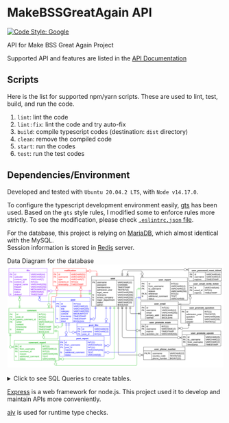 # MakeBSSGreatAgain API

[![Code Style: Google](https://img.shields.io/badge/code%20style-google-blueviolet.svg)](https://github.com/google/gts)


API for Make BSS Great Again Project

Supported API and features are listed in the [API Documentation](https://hyecheol123.github.io/MakeBSSGreatAgain-API-Documentation/#section/SecuritySchemes)


## Scripts

Here is the list for supported npm/yarn scripts.
These are used to lint, test, build, and run the code.

1. `lint`: lint the code
2. `lint:fix`: lint the code and try auto-fix
3. `build`: compile typescript codes (destination: `dist` directory)
4. `clean`: remove the compiled code
5. `start`: run the codes
6. `test`: run the test codes


## Dependencies/Environment

Developed and tested with `Ubuntu 20.04.2 LTS`, with `Node v14.17.0`.

To configure the typescript development environment easily, [gts](https://github.com/google/gts) has been used.
Based on the `gts` style rules, I modified some to enforce rules more strictly.
To see the modification, please check [`.eslintrc.json` file](https://github.com/hyecheol123/MakeBSSGreatAgain-API/blob/main/.eslintrc.json).

For the database, this project is relying on [MariaDB](https://mariadb.org/), which almost identical with the MySQL.  
Session information is stored in [Redis](https://redis.io/) server.

Data Diagram for the database
![ERD.svg](img/ERD.svg)

<details>
  <summary>Click to see SQL Queries to create tables.</summary>


  ### User
  
  SQL Query to create `user` table
  ``` SQL
  CREATE TABLE user (
    username VARCHAR(12) NOT NULL PRIMARY KEY,
    password CHAR(88) NOT NULL,
    membersince TIMESTAMP NOT NULL DEFAULT CURRENT_TIMESTAMP,
    admission_year TINYINT(2) NOT NULL,
    legal_name VARCHAR(255) NOT NULL,
    nickname VARCHAR(255) NULL DEFAULT NULL,
    school_company VARCHAR(255) NULL DEFAULT NULL,
    major_department VARCHAR(255) NULL DEFAULT NULL,
    status VARCHAR(10) NOT NULL,
    admin BOOLEAN NOT NULL
  ) CHARSET=utf8mb4 COLLATE=utf8mb4_general_ci;
  ```
  
  SQL Query to create `user_email` table
  ``` SQL
  CREATE TABLE user_email (
    id INT(11) NOT NULL AUTO_INCREMENT PRIMARY KEY,
    username VARCHAR(12) NOT NULL,
    FOREIGN KEY (username) REFERENCES user(username) ON DELETE CASCADE ON UPDATE CASCADE,
    email VARCHAR(255) NOT NULL,
    primary_addr BOOLEAN NOT NULL,
    verified BOOLEAN NOT NULL
  ) CHARSET=utf8mb4 COLLATE=utf8mb4_general_ci;
  ```

  SQL Query to create `user_email_verify_ticket` table
  ``` SQL
  CREATE TABLE user_email_verify_ticket (
    id VARCHAR(44) NOT NULL PRIMARY KEY,
    email_id INT(11) NOT NULL,
    FOREIGN KEY (email_id) REFERENCES user_email(id) ON DELETE CASCADE ON UPDATE CASCADE,
    expires TIMESTAMP NOT NULL
  ) CHARSET=utf8mb4 COLLATE=utf8mb4_general_ci;
  ```

  SQL Query to create `user_phone_number` table
  ``` SQL
  CREATE TABLE user_phone_number (
    username VARCHAR(12) NOT NULL PRIMARY KEY,
    FOREIGN KEY (username) REFERENCES user(username) ON DELETE CASCADE ON UPDATE CASCADE,
    country_code TINYINT(3) NOT NULL,
    phone_number BIGINT(15) NOT NULL
  ) CHARSET=utf8mb4 COLLATE=utf8mb4_general_ci;
  ```

</details>

[Express](https://expressjs.com/) is a web framework for node.js.
This project used it to develop and maintain APIs more conveniently.

[ajv](https://ajv.js.org/) is used for runtime type checks.

